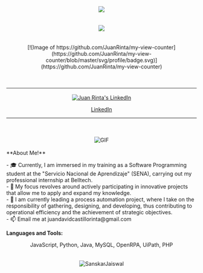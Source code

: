 <p align="center">
 <br><br>
 <img src="https://readme-typing-svg.herokuapp.com/?lines=Hey,+I'm+Juan+Rinta!!&center=true&width=360&height=30"><br>
</p>
<p align="center">
 <br>
 <img src="https://readme-typing-svg.herokuapp.com/?lines=Welcome+to+my+Github+Profile!!&center=true&width=360&height=30">
 <br><br>
</p>
<div align="center">
  [![Image of https://github.com/JuanRinta/my-view-counter](https://github.com/JuanRinta/my-view-counter/blob/master/svg/profile/badge.svg)](https://github.com/JuanRinta/my-view-counter)
</div>

<br/>
<br/>

<hr>

<a href="https://www.linkedin.com/in/juancastillor/">
  <div align="center">
    <img align="center" alt="Juan Rinta's LinkedIn" width="24px" src="https://img.icons8.com/nolan/96/linkedin.png" />
    <p>LinkedIn</p>
  </div>
</a>

<hr>

<br/>
<br/>
<div align="center">
  <img align="center" alt="GIF" src="https://media.giphy.com/media/LmNwrBhejkK9EFP504/giphy.gif" />
</div>
</div>
<br/>
**About Me!**

<p align="left">
- 🎓 Currently, I am immersed in my training as a Software Programming student at the "Servicio Nacional de Aprendizaje" (SENA), carrying out my professional internship at Belltech.<br>
- 🚀 My focus revolves around actively participating in innovative projects that allow me to apply and expand my knowledge.<br>
- 🤖 I am currently leading a process automation project, where I take on the responsibility of gathering, designing, and developing, thus contributing to operational efficiency and the achievement of strategic objectives. <br>
- 📫 Email me at juandavidcastillorinta@gmail.com<br>
</p>


**Languages and Tools:**  
<div align="center">
<p>JavaScript, Python, Java, MySQL, OpenRPA, UiPath, PHP</p>
<br>
<img align="center" src="https://github-readme-streak-stats.herokuapp.com/?user=juanrinta&count_private=true&theme=radical" alt="SanskarJaiswal" />
</div>
